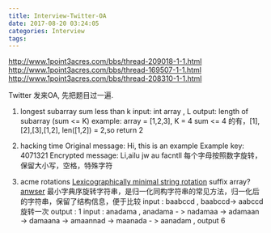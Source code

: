 ```yaml
---
title: Interview-Twitter-OA
date: 2017-08-20 03:24:05
categories: Interview
tags:
---
```

http://www.1point3acres.com/bbs/thread-209018-1-1.html
http://www.1point3acres.com/bbs/thread-169507-1-1.html
http://www.1point3acres.com/bbs/thread-208310-1-1.html

Twitter 发来OA, 先把题目过一遍.

1. longest subarray sum less than k
   input: int array , L
   output: length of subarray (sum <= K)
   example:
   array = [1,2,3], K = 4
   sum <= 4 的有，[1],[2],[3],[1,2], len([1,2]) = 2,so return 2

2. hacking time
   Original message: Hi, this is an example
   Example key: 4071321
   Encrypted message: Li,ailu jw au facntll
   每个字母按照数字旋转，保留大小写，空格，特殊字符

3. acme rotations
   [Lexicographically minimal string rotation](https://en.wikipedia.org/wiki/Lexicographically_minimal_string_rotation)
   suffix array?
   [anwser](https://github.com/marioyc/Online-Judge-Solutions/blob/master/SPOJ/Classical/3605%20-%20Minimum%20Rotations.cpp)
   最小字典序旋转字符串，是归一化同构字符串的常见方法，归一化后的字符串，保留了结构信息，便于比较
   input : baabccd , baabccd-> aabccd 旋转一次
output : 1
input : anadama , anadama - > nadamaa -> adamaan -> damaana -> amaannad -> maanada - > aanadam ,
output 6
